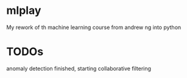 # mlplay
My rework of th machine learning course from andrew ng into python
# TODOs
anomaly detection finished, starting collaborative filtering